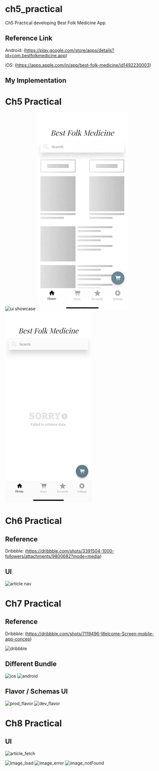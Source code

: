 # ch5_practical

Ch5 Practical developing Best Folk Medicine App.

## Reference Link

Android: (https://play.google.com/store/apps/details?id=com.bestfolkmedicine.app)

iOS: (https://apps.apple.com/in/app/best-folk-medicine/id1492230003)

## My Implementation

# Ch5 Practical
![ui showcase](https://github.com/aditya-css/ch5_practical/blob/develop/build%20showcase/show.gif) ![ui showcase](https://github.com/aditya-css/ch5_practical/blob/develop/build%20showcase/loading.gif) 
<img alt="error" src="https://github.com/aditya-css/ch5_practical/blob/develop/build%20showcase/error.png" height=620 width=280/>

# Ch6 Practical
## Reference
Dribbble: (https://dribbble.com/shots/3391504-1000-followers/attachments/9800682?mode=media)

## UI
![article nav](https://github.com/aditya-css/ch5_practical/blob/develop/build%20showcase/p6.gif)

# Ch7 Practical
## Reference
Dribbble: (https://dribbble.com/shots/7119496-Welcome-Screen-mobile-app-concep)

![dribbble](https://github.com/aditya-css/ch5_practical/blob/feature/flavor_config/build%20showcase/ref.gif)

## Different Bundle
![ios](https://github.com/aditya-css/ch5_practical/blob/feature/flavor_config/build%20showcase/ios.png) ![android](https://github.com/aditya-css/ch5_practical/blob/feature/flavor_config/build%20showcase/android.png)

## Flavor / Schemas UI
![prod_flavor](https://github.com/aditya-css/ch5_practical/blob/feature/flavor_config/build%20showcase/prod.gif) ![dev_flavor](https://github.com/aditya-css/ch5_practical/blob/feature/flavor_config/build%20showcase/dev.gif)

# Ch8 Practical
## UI
![article_fetch](https://github.com/aditya-css/ch5_practical/blob/feature/network_api/build%20showcase/p8.gif)

<img alt="image_load" src="https://github.com/aditya-css/ch5_practical/blob/feature/network_api/build%20showcase/image_load.png" height=600 width=250/> <img alt="image_error" src="https://github.com/aditya-css/ch5_practical/blob/feature/network_api/build%20showcase/image_error.png" height=600 width=250/> <img alt="image_notFound" src="https://github.com/aditya-css/ch5_practical/blob/feature/network_api/build%20showcase/image_notFound.png" height=600 width=250/>

